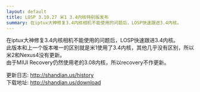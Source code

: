 ```yaml
---
layout: default
title: LOSP 3.10.27 米1 3.4内核特别版发布
summary: 在iptux大神修复3.4内核相机不能使用的问题后，LOSP快速跟进3.4内核。
---
```

在iptux大神修复3.4内核相机不能使用的问题后，LOSP快速跟进3.4内核。  
此版本和上一个版本唯一的区别就是米1使用了3.4内核，其他几乎没有区别，所以米2和Nexus4没有更新。  
由于MIUI Recovery仍然使用老的3.08内核，所以recovery不作更新。

更新日志: <http://shandian.us/history>  
下载地址: <http://shandian.us/download>

